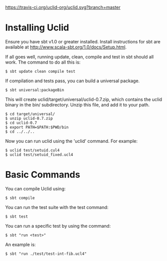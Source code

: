 https://travis-ci.org/uclid-org/uclid.svg?branch=master

# Installing Uclid

Ensure you have sbt v1.0 or greater installed. Install instructions 
for sbt are available at http://www.scala-sbt.org/1.0/docs/Setup.html.

If all goes well, running update, clean, compile and test in sbt should 
all work. The command to do all this is:

    $ sbt update clean compile test

If compilation and tests pass, you can build a universal package.

    $ sbt universal:packageBin

This will create uclid/target/universal/uclid-0.7.zip, which contains the uclid
binary in the bin/ subdirectory. Unzip this file, and add it to your path.

    $ cd target/universal/
    $ unzip uclid-0.7.zip
    $ cd uclid-0.7
    $ export PATH=$PATH:$PWD/bin
    $ cd ../../..

Now you can run uclid using the 'uclid' command. For example:

    $ uclid test/setuid.cul4
    $ uclid test/setuid_fixed.ucl4

# Basic Commands

You can compile Uclid using:

    $ sbt compile

You can run the test suite with the test command:

    $ sbt test

You can run a specific test by using the command:

    $ sbt "run <test>"

An example is:

    $ sbt "run ./test/test-int-fib.ucl4"

